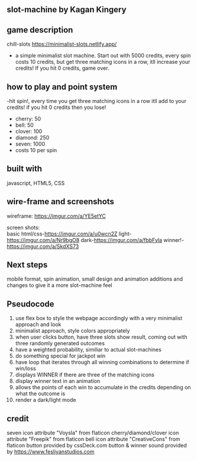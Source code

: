 ## slot-machine by Kagan Kingery



## game description
chill-slots
https://minimalist-slots.netlify.app/
- a simple minimalist slot machine. Start out with 5000 credits, every spin costs 10 credits, but get three matching icons in a row, itll increase your credits! If you hit 0 credits, game over.


## how to play and point system
-hit spin!, every time you get three matching icons in a row itll add to your credits! if you hit 0 credits then you lose!
  
  - cherry: 50
  - bell: 50
  - clover: 100
  - diamond: 250
  - seven: 1000
  - costs 10 per spin


## built with
javascript, HTML5, CSS

## wire-frame and screenshots
wireframe: 
https://imgur.com/a/YE5etYC

screen shots:  
basic html/css-https://imgur.com/a/u0wcn2Z
light-https://imgur.com/a/Nr9bgO8
dark-https://imgur.com/a/fbbFyla
winner!-https://imgur.com/a/SkdXS73

## Next steps 
mobile format, spin animation, small design and animation additions and changes to give it a more slot-machine feel

## Pseudocode
1. use flex box to style the webpage accordingly with a very minimalist approach and look
2. minimalist approach, style colors appropriately
3. when user clicks button, have three slots show result, coming out with three randomly generated outcomes
4. have a weighted probability, similiar to actual slot-machines
5. do something special for jackpot win
6. have loop that iterates through all winning combinations to determine if win/loss
7. displays WINNER if there are three of the matching icons
8. display winner text in an animation
9. allows the points of each win to accumulate in the credits depending on what the outcome is
10. render a dark/light mode


## credit
seven icon attribute "Voysla" from flaticon
cherry/diamond/clover icon attribute "Freepik" from flaticon
bell icon attribute "CreativeCons" from flaticon
button provided by cssDeck.com
button & winner sound provided by https://www.fesliyanstudios.com
